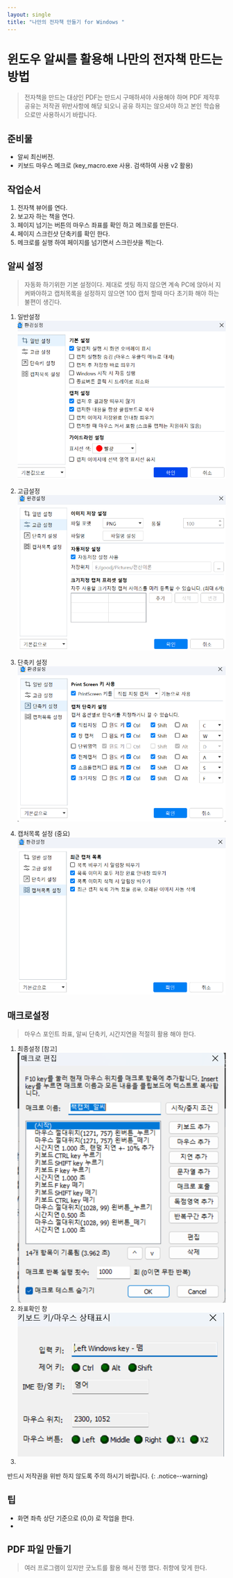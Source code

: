 ```yaml
---
layout: single
title: "나만의 전자책 만들기 for Windows "
---
```


# 윈도우 알씨를 활용해 나만의 전자책 만드는 방법
> 전자책을 만드는 대상인 PDF는 만드시 구매하셔야 사용해야 하며 PDF 제작후 공유는 저작권 위반사항에 해당 되오니 공유 하지는 않으셔야 하고 본인 학습용으로만 사용하시기 바랍니다.

## 준비물
- 알씨 최신버전.
- 키보드 마우스 메크로 (key_macro.exe 사용. 검색하여 사용 v2 활용)


## 작업순서
1. 전자책 뷰어를 연다. 
2. 보고자 하는 책을 연다.
3. 페이지 넘기는 버튼의 마우스 좌표를 확인 하고 메크로를 만든다.
4. 페이지 스크린샷 단축키를 확인 한다.
5. 메크로를 실행 하여 페이지를 넘기면서 스크린샷을 찍는다.

## 알씨 설정
> 자동화 하기위한 기본 설정이다. 제대로 셋팅 하지 않으면 계속 PC에 앉아서 지켜봐야하고 캡처목록을 설정하지 않으면 100 캡처 할때 마다 초기화 해야 하는 불편이 생긴다.

1. 일반설정
  ![](/assets/images/2023-03-01-14-04-13.png)

2. 고급설정
   ![](/assets/images/2023-03-01-14-05-25.png)

3. 단축키 설정
   ![](/assets/images/2023-03-01-14-06-17.png)

4. 캡처목록 설정 (중요)
   ![](/assets/images/2023-03-01-14-06-56.png)

## 매크로설정
> 마우스 포인트 좌표, 알씨 단축키, 시간지연을 적절히 활용 해야 한다.

1. 최종설정 [참고]
  ![](/assets/images/2023-03-01-14-10-31.png)
2. 좌표확인 창
  ![](/assets/images/2023-03-01-14-11-01.png)
3. 

반드시 저작권을 위반 하지 않도록 주의 하시기 바랍니다.
{: .notice--warning}

## 팁
- 화면 좌측 상단 기준으로 (0,0) 로 작업을 한다.
- 

## PDF 파일 만들기
> 여러 프로그램이 있지만 굿노트를 활용 해서 진행 했다. 취향에 맞게 한다.
